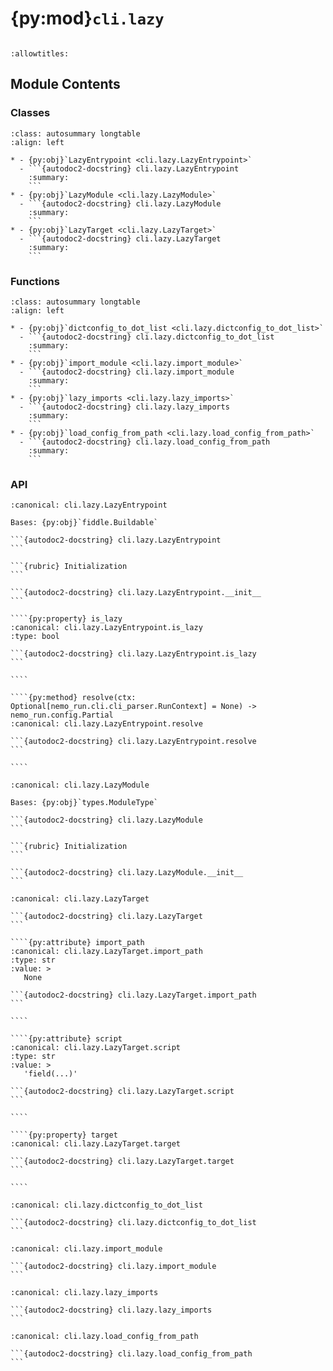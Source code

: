 # {py:mod}`cli.lazy`

```{py:module} cli.lazy
```

```{autodoc2-docstring} cli.lazy
:allowtitles:
```

## Module Contents

### Classes

````{list-table}
:class: autosummary longtable
:align: left

* - {py:obj}`LazyEntrypoint <cli.lazy.LazyEntrypoint>`
  - ```{autodoc2-docstring} cli.lazy.LazyEntrypoint
    :summary:
    ```
* - {py:obj}`LazyModule <cli.lazy.LazyModule>`
  - ```{autodoc2-docstring} cli.lazy.LazyModule
    :summary:
    ```
* - {py:obj}`LazyTarget <cli.lazy.LazyTarget>`
  - ```{autodoc2-docstring} cli.lazy.LazyTarget
    :summary:
    ```
````

### Functions

````{list-table}
:class: autosummary longtable
:align: left

* - {py:obj}`dictconfig_to_dot_list <cli.lazy.dictconfig_to_dot_list>`
  - ```{autodoc2-docstring} cli.lazy.dictconfig_to_dot_list
    :summary:
    ```
* - {py:obj}`import_module <cli.lazy.import_module>`
  - ```{autodoc2-docstring} cli.lazy.import_module
    :summary:
    ```
* - {py:obj}`lazy_imports <cli.lazy.lazy_imports>`
  - ```{autodoc2-docstring} cli.lazy.lazy_imports
    :summary:
    ```
* - {py:obj}`load_config_from_path <cli.lazy.load_config_from_path>`
  - ```{autodoc2-docstring} cli.lazy.load_config_from_path
    :summary:
    ```
````

### API

`````{py:class} LazyEntrypoint(target: typing.Callable | str, factory: typing.Callable | str | None = None, yaml: str | omegaconf.DictConfig | Path | None = None, overwrites: list[str] | None = None)
:canonical: cli.lazy.LazyEntrypoint

Bases: {py:obj}`fiddle.Buildable`

```{autodoc2-docstring} cli.lazy.LazyEntrypoint
```

```{rubric} Initialization
```

```{autodoc2-docstring} cli.lazy.LazyEntrypoint.__init__
```

````{py:property} is_lazy
:canonical: cli.lazy.LazyEntrypoint.is_lazy
:type: bool

```{autodoc2-docstring} cli.lazy.LazyEntrypoint.is_lazy
```

````

````{py:method} resolve(ctx: Optional[nemo_run.cli.cli_parser.RunContext] = None) -> nemo_run.config.Partial
:canonical: cli.lazy.LazyEntrypoint.resolve

```{autodoc2-docstring} cli.lazy.LazyEntrypoint.resolve
```

````

`````

````{py:class} LazyModule(name: str)
:canonical: cli.lazy.LazyModule

Bases: {py:obj}`types.ModuleType`

```{autodoc2-docstring} cli.lazy.LazyModule
```

```{rubric} Initialization
```

```{autodoc2-docstring} cli.lazy.LazyModule.__init__
```

````

`````{py:class} LazyTarget
:canonical: cli.lazy.LazyTarget

```{autodoc2-docstring} cli.lazy.LazyTarget
```

````{py:attribute} import_path
:canonical: cli.lazy.LazyTarget.import_path
:type: str
:value: >
   None

```{autodoc2-docstring} cli.lazy.LazyTarget.import_path
```

````

````{py:attribute} script
:canonical: cli.lazy.LazyTarget.script
:type: str
:value: >
   'field(...)'

```{autodoc2-docstring} cli.lazy.LazyTarget.script
```

````

````{py:property} target
:canonical: cli.lazy.LazyTarget.target

```{autodoc2-docstring} cli.lazy.LazyTarget.target
```

````

`````

````{py:function} dictconfig_to_dot_list(config: omegaconf.DictConfig, prefix: str = '', resolve: bool = True, has_factory: bool = False, has_target: bool = False) -> list[tuple[str, str, Any]]
:canonical: cli.lazy.dictconfig_to_dot_list

```{autodoc2-docstring} cli.lazy.dictconfig_to_dot_list
```
````

````{py:function} import_module(qualname_str: str) -> Any
:canonical: cli.lazy.import_module

```{autodoc2-docstring} cli.lazy.import_module
```
````

````{py:function} lazy_imports(fallback_to_lazy: bool = False) -> typing.Iterator[None]
:canonical: cli.lazy.lazy_imports

```{autodoc2-docstring} cli.lazy.lazy_imports
```
````

````{py:function} load_config_from_path(path_with_syntax: str) -> Any
:canonical: cli.lazy.load_config_from_path

```{autodoc2-docstring} cli.lazy.load_config_from_path
```
````
